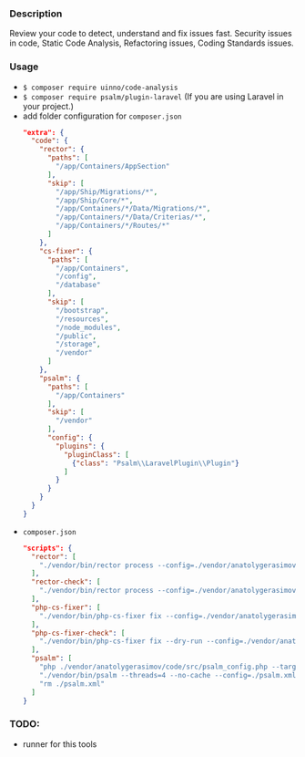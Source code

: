 ### Description ###
Review your code to detect, understand and fix issues fast. Security issues in code, Static Code Analysis, Refactoring issues, Coding Standards issues.

### Usage ###
- ```$ composer require uinno/code-analysis```
- ```$ composer require psalm/plugin-laravel``` (If you are using Laravel in your project.)
- add folder configuration for ```composer.json```
  ```json
  "extra": {
    "code": {
      "rector": {
        "paths": [
          "/app/Containers/AppSection"
        ],
        "skip": [
          "/app/Ship/Migrations/*",
          "/app/Ship/Core/*",
          "/app/Containers/*/Data/Migrations/*",
          "/app/Containers/*/Data/Criterias/*",
          "/app/Containers/*/Routes/*"
        ]
      },
      "cs-fixer": {
        "paths": [
          "/app/Containers",
          "/config",
          "/database"
        ],
        "skip": [
          "/bootstrap",
          "/resources",
          "/node_modules",
          "/public",
          "/storage",
          "/vendor"        
        ]
      },
      "psalm": {
        "paths": [
          "/app/Containers"
        ],
        "skip": [
          "/vendor"
        ],
        "config": {
          "plugins": {
            "pluginClass": [
              {"class": "Psalm\\LaravelPlugin\\Plugin"}
            ]
          }
        }
      }
    }
  }
  ```
- ```composer.json```
  ```json
  "scripts": {
    "rector": [
      "./vendor/bin/rector process --config=./vendor/anatolygerasimov/code/configs/rector.php  --clear-cache"
    ],
    "rector-check": [
      "./vendor/bin/rector process --config=./vendor/anatolygerasimov/code/configs/rector.php  --clear-cache --dry-run"
    ],
    "php-cs-fixer": [
      "./vendor/bin/php-cs-fixer fix --config=./vendor/anatolygerasimov/code/configs/.php_cs.dist.php --allow-risky=yes --using-cache=no"
    ],
    "php-cs-fixer-check": [
      "./vendor/bin/php-cs-fixer fix --dry-run --config=./vendor/anatolygerasimov/code/configs/.php_cs.dist.php --diff -vv --allow-risky=yes --using-cache=no"
    ],
    "psalm": [
      "php ./vendor/anatolygerasimov/code/src/psalm_config.php --target=./psalm.xml",
      "./vendor/bin/psalm --threads=4 --no-cache --config=./psalm.xml",
      "rm ./psalm.xml"
    ]
  }
  ```

### TODO: ###
- runner for this tools
